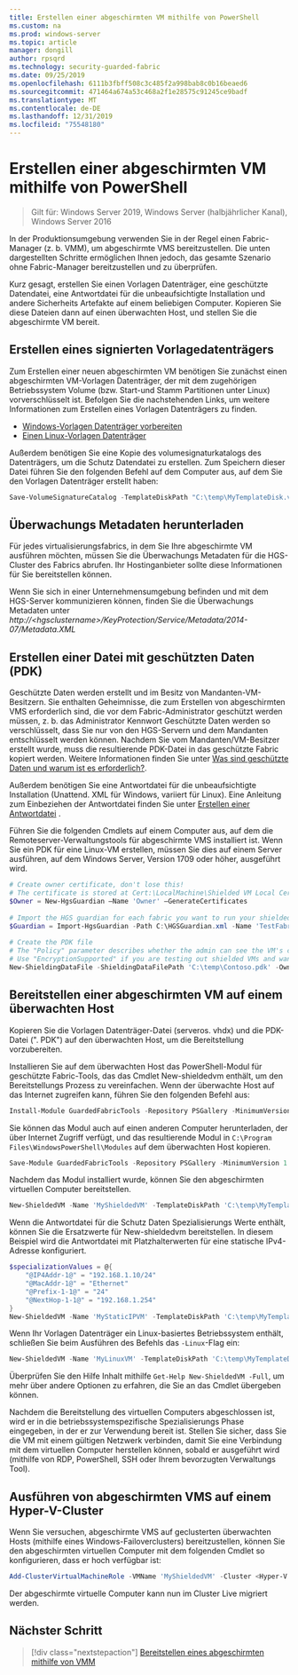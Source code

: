 ```yaml
---
title: Erstellen einer abgeschirmten VM mithilfe von PowerShell
ms.custom: na
ms.prod: windows-server
ms.topic: article
manager: dongill
author: rpsqrd
ms.technology: security-guarded-fabric
ms.date: 09/25/2019
ms.openlocfilehash: 6111b3fbff508c3c485f2a998bab8c0b16beaed6
ms.sourcegitcommit: 471464a674a53c468a2f1e28575c91245ce9badf
ms.translationtype: MT
ms.contentlocale: de-DE
ms.lasthandoff: 12/31/2019
ms.locfileid: "75548180"
---
```

# <a name="create-a-shielded-vm-using-powershell"></a>Erstellen einer abgeschirmten VM mithilfe von PowerShell

>Gilt für: Windows Server 2019, Windows Server (halbjährlicher Kanal), Windows Server 2016

In der Produktionsumgebung verwenden Sie in der Regel einen Fabric-Manager (z. b. VMM), um abgeschirmte VMS bereitzustellen. Die unten dargestellten Schritte ermöglichen Ihnen jedoch, das gesamte Szenario ohne Fabric-Manager bereitzustellen und zu überprüfen.

Kurz gesagt, erstellen Sie einen Vorlagen Datenträger, eine geschützte Datendatei, eine Antwortdatei für die unbeaufsichtigte Installation und andere Sicherheits Artefakte auf einem beliebigen Computer. Kopieren Sie diese Dateien dann auf einen überwachten Host, und stellen Sie die abgeschirmte VM bereit.

## <a name="create-a-signed-template-disk"></a>Erstellen eines signierten Vorlagedatenträgers

Zum Erstellen einer neuen abgeschirmten VM benötigen Sie zunächst einen abgeschirmten VM-Vorlagen Datenträger, der mit dem zugehörigen Betriebssystem Volume (bzw. Start-und Stamm Partitionen unter Linux) vorverschlüsselt ist.
Befolgen Sie die nachstehenden Links, um weitere Informationen zum Erstellen eines Vorlagen Datenträgers zu finden.

- [Windows-Vorlagen Datenträger vorbereiten](guarded-fabric-create-a-shielded-vm-template.md)
- [Einen Linux-Vorlagen Datenträger](guarded-fabric-create-a-linux-shielded-vm-template.md)

Außerdem benötigen Sie eine Kopie des volumesignaturkatalogs des Datenträgers, um die Schutz Datendatei zu erstellen.
Zum Speichern dieser Datei führen Sie den folgenden Befehl auf dem Computer aus, auf dem Sie den Vorlagen Datenträger erstellt haben:

```powershell
Save-VolumeSignatureCatalog -TemplateDiskPath "C:\temp\MyTemplateDisk.vhdx" -VolumeSignatureCatalogPath "C:\temp\MyTemplateDiskCatalog.vsc"
```

## <a name="download-guardian-metadata"></a>Überwachungs Metadaten herunterladen

Für jedes virtualisierungsfabrics, in dem Sie Ihre abgeschirmte VM ausführen möchten, müssen Sie die Überwachungs Metadaten für die HGS-Cluster des Fabrics abrufen.
Ihr Hostinganbieter sollte diese Informationen für Sie bereitstellen können.

Wenn Sie sich in einer Unternehmensumgebung befinden und mit dem HGS-Server kommunizieren können, finden Sie die Überwachungs Metadaten unter *http://\<hgsclustername\>/KeyProtection/Service/Metadata/2014-07/Metadata.XML*

## <a name="create-shielding-data-pdk-file"></a>Erstellen einer Datei mit geschützten Daten (PDK)

Geschützte Daten werden erstellt und im Besitz von Mandanten-VM-Besitzern. Sie enthalten Geheimnisse, die zum Erstellen von abgeschirmten VMS erforderlich sind, die vor dem Fabric-Administrator geschützt werden müssen, z. b. das Administrator Kennwort
Geschützte Daten werden so verschlüsselt, dass Sie nur von den HGS-Servern und dem Mandanten entschlüsselt werden können.
Nachdem Sie vom Mandanten/VM-Besitzer erstellt wurde, muss die resultierende PDK-Datei in das geschützte Fabric kopiert werden.
Weitere Informationen finden Sie unter [Was sind geschützte Daten und warum ist es erforderlich?](guarded-fabric-and-shielded-vms.md#what-is-shielding-data-and-why-is-it-necessary).

Außerdem benötigen Sie eine Antwortdatei für die unbeaufsichtigte Installation (Unattend. XML für Windows, variiert für Linux). Eine Anleitung zum Einbeziehen der Antwortdatei finden Sie unter [Erstellen einer Antwortdatei](guarded-fabric-tenant-creates-shielding-data.md#create-an-answer-file) .

Führen Sie die folgenden Cmdlets auf einem Computer aus, auf dem die Remoteserver-Verwaltungstools für abgeschirmte VMS installiert ist.
Wenn Sie ein PDK für eine Linux-VM erstellen, müssen Sie dies auf einem Server ausführen, auf dem Windows Server, Version 1709 oder höher, ausgeführt wird.

 
```powershell
# Create owner certificate, don't lose this!
# The certificate is stored at Cert:\LocalMachine\Shielded VM Local Certificates
$Owner = New-HgsGuardian –Name 'Owner' –GenerateCertificates
 
# Import the HGS guardian for each fabric you want to run your shielded VM
$Guardian = Import-HgsGuardian -Path C:\HGSGuardian.xml -Name 'TestFabric'
 
# Create the PDK file
# The "Policy" parameter describes whether the admin can see the VM's console or not
# Use "EncryptionSupported" if you are testing out shielded VMs and want to debug any issues during the specialization process
New-ShieldingDataFile -ShieldingDataFilePath 'C:\temp\Contoso.pdk' -Owner $Owner –Guardian $guardian –VolumeIDQualifier (New-VolumeIDQualifier -VolumeSignatureCatalogFilePath 'C:\temp\MyTemplateDiskCatalog.vsc' -VersionRule Equals) -WindowsUnattendFile 'C:\unattend.xml' -Policy Shielded
```
    
## <a name="provision-shielded-vm-on-a-guarded-host"></a>Bereitstellen einer abgeschirmten VM auf einem überwachten Host
Kopieren Sie die Vorlagen Datenträger-Datei (serveros. vhdx) und die PDK-Datei (". PDK") auf den überwachten Host, um die Bereitstellung vorzubereiten.

Installieren Sie auf dem überwachten Host das PowerShell-Modul für geschützte Fabric-Tools, das das Cmdlet New-shieldedvm enthält, um den Bereitstellungs Prozess zu vereinfachen. Wenn der überwachte Host auf das Internet zugreifen kann, führen Sie den folgenden Befehl aus:

```powershell
Install-Module GuardedFabricTools -Repository PSGallery -MinimumVersion 1.0.0
```

Sie können das Modul auch auf einen anderen Computer herunterladen, der über Internet Zugriff verfügt, und das resultierende Modul in `C:\Program Files\WindowsPowerShell\Modules` auf dem überwachten Host kopieren.

```powershell
Save-Module GuardedFabricTools -Repository PSGallery -MinimumVersion 1.0.0 -Path C:\temp\
```

Nachdem das Modul installiert wurde, können Sie den abgeschirmten virtuellen Computer bereitstellen.

```powershell
New-ShieldedVM -Name 'MyShieldedVM' -TemplateDiskPath 'C:\temp\MyTemplateDisk.vhdx' -ShieldingDataFilePath 'C:\temp\Contoso.pdk' -Wait
```

Wenn die Antwortdatei für die Schutz Daten Spezialisierungs Werte enthält, können Sie die Ersatzwerte für New-shieldedvm bereitstellen. In diesem Beispiel wird die Antwortdatei mit Platzhalterwerten für eine statische IPv4-Adresse konfiguriert.

```powershell
$specializationValues = @{
    "@IP4Addr-1@" = "192.168.1.10/24"
    "@MacAddr-1@" = "Ethernet"
    "@Prefix-1-1@" = "24"
    "@NextHop-1-1@" = "192.168.1.254"
}
New-ShieldedVM -Name 'MyStaticIPVM' -TemplateDiskPath 'C:\temp\MyTemplateDisk.vhdx' -ShieldingDataFilePath 'C:\temp\Contoso.pdk' -SpecializationValues $specializationValues -Wait

```

Wenn Ihr Vorlagen Datenträger ein Linux-basiertes Betriebssystem enthält, schließen Sie beim Ausführen des Befehls das `-Linux`-Flag ein:

```powershell
New-ShieldedVM -Name 'MyLinuxVM' -TemplateDiskPath 'C:\temp\MyTemplateDisk.vhdx' -ShieldingDataFilePath 'C:\temp\Contoso.pdk' -Wait -Linux
```

Überprüfen Sie den Hilfe Inhalt mithilfe `Get-Help New-ShieldedVM -Full`, um mehr über andere Optionen zu erfahren, die Sie an das Cmdlet übergeben können.

Nachdem die Bereitstellung des virtuellen Computers abgeschlossen ist, wird er in die betriebssystemspezifische Spezialisierungs Phase eingegeben, in der er zur Verwendung bereit ist.
Stellen Sie sicher, dass Sie die VM mit einem gültigen Netzwerk verbinden, damit Sie eine Verbindung mit dem virtuellen Computer herstellen können, sobald er ausgeführt wird (mithilfe von RDP, PowerShell, SSH oder Ihrem bevorzugten Verwaltungs Tool).

## <a name="running-shielded-vms-on-a-hyper-v-cluster"></a>Ausführen von abgeschirmten VMS auf einem Hyper-V-Cluster

Wenn Sie versuchen, abgeschirmte VMS auf geclusterten überwachten Hosts (mithilfe eines Windows-Failoverclusters) bereitzustellen, können Sie den abgeschirmten virtuellen Computer mit dem folgenden Cmdlet so konfigurieren, dass er hoch verfügbar ist:

```powershell
Add-ClusterVirtualMachineRole -VMName 'MyShieldedVM' -Cluster <Hyper-V cluster name>
```

Der abgeschirmte virtuelle Computer kann nun im Cluster Live migriert werden.

## <a name="next-step"></a>Nächster Schritt

> [!div class="nextstepaction"]
> [Bereitstellen eines abgeschirmten mithilfe von VMM](guarded-fabric-tenant-deploys-shielded-vm-using-vmm.md)